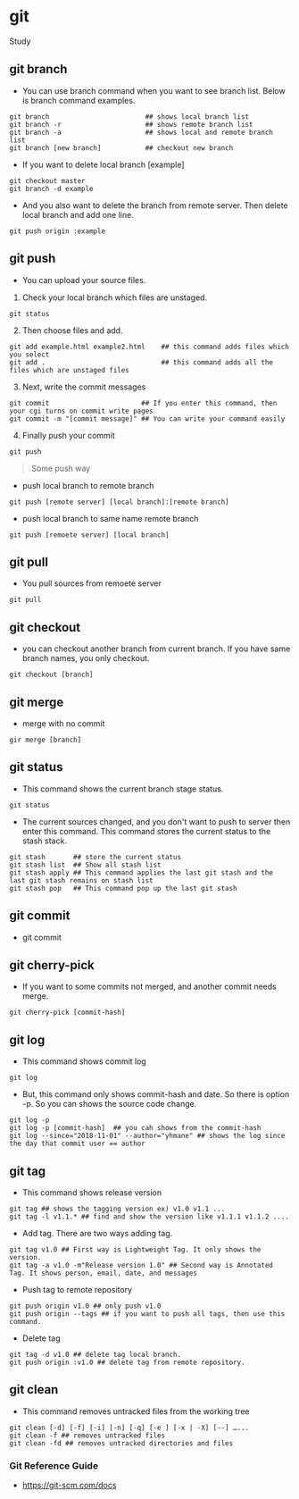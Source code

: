 # git
Study

## git branch
* You can use branch command when you want to see branch list. Below is branch command examples.

<pre><code>git branch                        ## shows local branch list
git branch -r                     ## shows remote branch list
git branch -a                     ## shows local and remote branch list 
git branch [new branch]           ## checkout new branch
</code></pre> 

* If you want to delete local branch [example]
<pre><code>git checkout master
git branch -d example
</code></pre> 

* And you also want to delete the branch from remote server.
Then delete local branch and add one line.
<pre><code>git push origin :example
</code></pre> 

## git push
* You can upload your source files. 
1. Check your local branch which files are unstaged.
<pre><code>git status</code></pre> 
2. Then choose files and add.
<pre><code>git add example.html example2.html    ## this command adds files which you select
git add .                             ## this command adds all the files which are unstaged files
</code></pre>
3. Next, write the commit messages
<pre><code>git commit                       ## If you enter this command, then your cgi turns on commit write pages
git commit -m "[commit message]" ## You can write your command easily</code></pre>
4. Finally push your commit
<pre><code>git push</code></pre>

> Some push way
* push local branch to remote branch
<pre><code>git push [remote server] [local branch]:[remote branch]</code></pre>

* push local branch to same name remote branch
<pre><code>git push [remoete server] [local branch]</code></pre>

## git pull
* You pull sources from remoete server
<pre><code>git pull</code></pre>

## git checkout
* you can checkout another branch from current branch. If you have same branch names, you only checkout.
<pre><code>git checkout [branch]</code></pre>

## git merge
* merge with no commit
<pre><code>gir merge [branch]</code></pre>

## git status
* This command shows the current branch stage status.
<pre><code>git status</code></pre>

* The current sources changed, and you don't want to push to server then enter this command. This command stores the current status to the stash stack.
<pre><code>git stash       ## store the current status
git stash list  ## Show all stash list
git stash apply ## This command applies the last git stash and the last git stash remains on stash list
git stash pop   ## This command pop up the last git stash</code></pre>

## git commit
* git commit

## git cherry-pick
* If you want to some commits not merged, and another commit needs merge.
<pre><code>git cherry-pick [commit-hash]</code></pre>

## git log
* This command shows commit log
<pre><code>git log</code></pre>
* But, this command only shows commit-hash and date. So there is option -p. So you can shows the source code change.
<pre><code>git log -p
git log -p [commit-hash]  ## you cah shows from the commit-hash
git log --since="2018-11-01" --author="yhmane" ## shows the log since the day that commit user == author</code></pre>

## git tag
* This command shows release version
<pre><code>git tag ## shows the tagging version ex) v1.0 v1.1 ...
git tag -l v1.1.* ## find and show the version like v1.1.1 v1.1.2 ....
</code></pre>

* Add tag. There are two ways adding tag.
<pre><code>git tag v1.0 ## First way is Lightweight Tag. It only shows the version.
git tag -a v1.0 -m"Release version 1.0" ## Second way is Annotated Tag. It shows person, email, date, and messages
</code></pre>

* Push tag to remote repository
<pre><code>git push origin v1.0 ## only push v1.0
git push origin --tags ## if you want to push all tags, then use this command.
</code></pre>

* Delete tag
<pre><code>git tag -d v1.0 ## delete tag local branch.
git push origin :v1.0 ## delete tag from remote repository.
</code></pre>


## git clean
* This command removes untracked files from the working tree
<pre><code>git clean [-d] [-f] [-i] [-n] [-q] [-e <pattern>] [-x | -X] [--] <path>…​...
git clean -f ## removes untracked files
git clean -fd ## removes untracked directories and files
</code></pre>




### Git Reference Guide
* https://git-scm.com/docs
